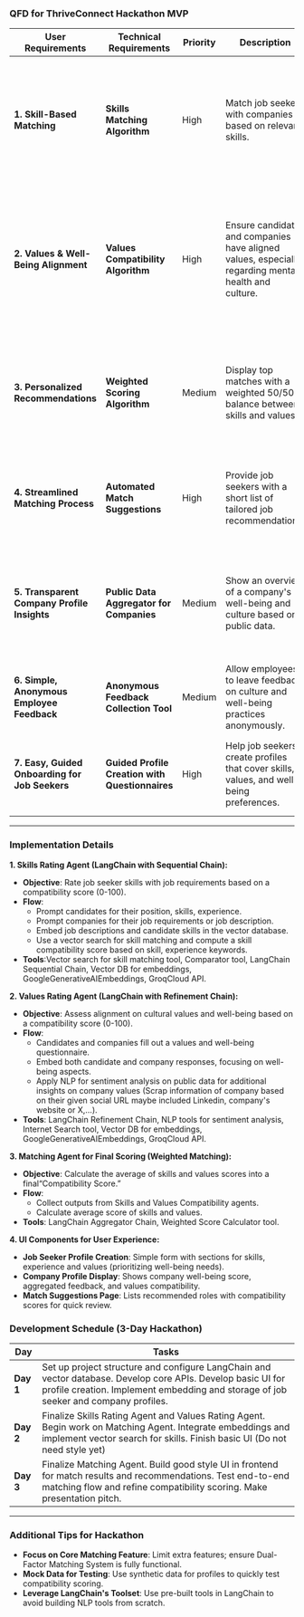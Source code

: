 
### **QFD for ThriveConnect Hackathon MVP**

| **User Requirements**                          | **Technical Requirements**                      | **Priority** | **Description**                                                                                | **Implementation Strategy**                                                                                                                                                 |
| ---------------------------------------------------- | ----------------------------------------------------- | ------------------ | ---------------------------------------------------------------------------------------------------- | --------------------------------------------------------------------------------------------------------------------------------------------------------------------------------- |
| **1. Skill-Based Matching**                    | **Skills Matching Algorithm**                   | High               | Match job seekers with companies based on relevant skills.                                           | Use LangChain to build a skills compatibility agent, using a skills-focused prompt. Embed job seeker and company skill profiles and store in vector DB.                           |
| **2. Values & Well-Being Alignment**           | **Values Compatibility Algorithm**              | High               | Ensure candidates and companies have aligned values, especially regarding mental health and culture. | Use LangChain to build a values compatibility agent, with a cultural/values-based prompt, using well-being metrics. Aggregate and analyze values to create a compatibility score. |
| **3. Personalized Recommendations**            | **Weighted Scoring Algorithm**                  | Medium             | Display top matches with a weighted 50/50 balance between skills and values.                         | Implement a simple weighted score calculator to combine skills and values scores from agents, using LangGraph's aggregator.                                                       |
| **4. Streamlined Matching Process**            | **Automated Match Suggestions**                 | High               | Provide job seekers with a short list of tailored job recommendations.                               | Use LangGraph to combine outputs of both agents and rank final results for display on a user dashboard.                                                                           |
| **5. Transparent Company Profile Insights**    | **Public Data Aggregator for Companies**        | Medium             | Show an overview of a company's well-being and culture based on public data.                         | Integrate LangChain's tools for scraping or summarizing company info from public sources (optional if time permits).                                                              |
| **6. Simple, Anonymous Employee Feedback**     | **Anonymous Feedback Collection Tool**          | Medium             | Allow employees to leave feedback on culture and well-being practices anonymously.                   | Basic UI for feedback; if feasible, apply NLP sentiment analysis for quick insights.                                                                                              |
| **7. Easy, Guided Onboarding for Job Seekers** | **Guided Profile Creation with Questionnaires** | High               | Help job seekers create profiles that cover skills, values, and well-being preferences.              | Build a step-by-step profile setup with questions on both technical skills and well-being priorities.                                                                             |

---

### **Implementation Details**

**1. Skills Rating Agent (LangChain with Sequential Chain):**

- **Objective**: Rate job seeker skills with job requirements based on a compatibility score (0-100).
- **Flow**:
  - Prompt candidates for their position, skills, experience.
  - Prompt companies for their job requirements or job description.
  - Embed job descriptions and candidate skills in the vector database.
  - Use a vector search for skill matching and compute a skill compatibility score based on skill, experience keywords.
- **Tools**:Vector search for skill matching tool, Comparator tool, LangChain Sequential Chain, Vector DB for embeddings, GoogleGenerativeAIEmbeddings, GroqCloud API.

**2. Values Rating Agent (LangChain with Refinement Chain):**

- **Objective**: Assess alignment on cultural values and well-being based on a compatibility score (0-100).
- **Flow**:
  - Candidates and companies fill out a values and well-being questionnaire.
  - Embed both candidate and company responses, focusing on well-being aspects.
  - Apply NLP for sentiment analysis on public data for additional insights on company values (Scrap information of company based on their given social URL maybe included Linkedin, company's website or X,...).
- **Tools**: LangChain Refinement Chain, NLP tools for sentiment analysis, Internet Search tool, Vector DB for embeddings, GoogleGenerativeAIEmbeddings, GroqCloud API.

**3. Matching Agent for Final Scoring (Weighted Matching):**

- **Objective**: Calculate the average of skills and values scores into a final“Compatibility Score.”
- **Flow**:
  - Collect outputs from Skills and Values Compatibility agents.
  - Calculate average score of skills and values.
- **Tools**: LangChain Aggregator Chain, Weighted Score Calculator tool.

**4. UI Components for User Experience:**

- **Job Seeker Profile Creation**: Simple form with sections for skills, experience and values (prioritizing well-being needs).
- **Company Profile Display**: Shows company well-being score, aggregated feedback, and values compatibility.
- **Match Suggestions Page**: Lists recommended roles with compatibility scores for quick review.

### **Development Schedule (3-Day Hackathon)**

| **Day**   | **Tasks**                                                                                                                                                                                     |
| --------------- | --------------------------------------------------------------------------------------------------------------------------------------------------------------------------------------------------- |
| **Day 1** | Set up project structure and configure LangChain and vector database. Develop core APIs. Develop basic UI for profile creation. Implement embedding and storage of job seeker and company profiles. |
| **Day 2** | Finalize Skills Rating Agent and Values Rating Agent. Begin work on Matching Agent. Integrate embeddings and implement vector search for skills. Finish basic UI (Do not need style yet)            |
| **Day 3** | Finalize Matching Agent. Build good style UI in frontend for match results and recommendations. Test end-to-end matching flow and refine compatibility scoring. Make presentation pitch.            |

---

### **Additional Tips for Hackathon**

- **Focus on Core Matching Feature**: Limit extra features; ensure Dual-Factor Matching System is fully functional.
- **Mock Data for Testing**: Use synthetic data for profiles to quickly test compatibility scoring.
- **Leverage LangChain's Toolset**: Use pre-built tools in LangChain to avoid building NLP tools from scratch.
